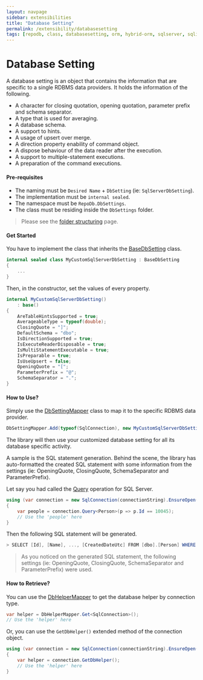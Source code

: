 ```yaml
---
layout: navpage
sidebar: extensibilities
title: "Database Setting"
permalink: /extensibility/databasesetting
tags: [repodb, class, databasesetting, orm, hybrid-orm, sqlserver, sqlite, mysql, postgresql]
---
```


# Database Setting

A database setting is an object that contains the information that are specific to a single RDBMS data providers. It holds the information of the following.

- A character for closing quotation, opening quotation, parameter prefix and schema separator.
- A type that is used for averaging.
- A database schema.
- A support to hints.
- A usage of upsert over merge.
- A direction property enability of command object.
- A dispose behaviour of the data reader after the execution.
- A support to multiple-statement executions.
- A preparation of the command executions.

#### Pre-requisites

- The naming must be `Desired Name` + `DbSetting` (ie: `SqlServerDbSetting`).
- The implementation must be `internal sealed`.
- The namespace must be `RepoDb.DbSettings`.
- The class must be residing inside the `DbSettings` folder.

> Please see the [folder structuring](/extensibility/folderstructuring) page.

#### Get Started

You have to implement the class that inherits the [BaseDbSetting](/class/basedbsetting) class.

```csharp
internal sealed class MyCustomSqlServerDbSetting : BaseDbSetting
{
    ...
}
```

Then, in the constructor, set the values of every property.

```csharp
internal MyCustomSqlServerDbSetting()
    : base()
{
    AreTableHintsSupported = true;
    AverageableType = typeof(double);
    ClosingQuote = "]";
    DefaultSchema = "dbo";
    IsDirectionSupported = true;
    IsExecuteReaderDisposable = true;
    IsMultiStatementExecutable = true;
    IsPreparable = true;
    IsUseUpsert = false;
    OpeningQuote = "[";
    ParameterPrefix = "@";
    SchemaSeparator = ".";
}
```

#### How to Use?

Simply use the [DbSettingMapper](/mapper/dbsettingmapper) class to map it to the specific RDBMS data provider.

```csharp
DbSettingMapper.Add(typeof(SqlConnection), new MyCustomSqlServerDbSetting(), true);
```

The library will then use your customized database setting for all its database specific activity.

A sample is the SQL statement generation. Behind the scene, the library has auto-formatted the created SQL statement with some information from the settings (ie: OpeningQuote, ClosingQuote, SchemaSeparator and ParameterPrefix).

Let say you had called the [Query](/operation/query) operation for SQL Server. 

```csharp
using (var connection = new SqlConnection(connectionString).EnsureOpen())
{
    var people = connection.Query<Person>(p => p.Id == 10045);
    // Use the 'people' here
}
```

Then the following SQL statement will be generated.

```csharp
> SELECT [Id], [Name], ..., [CreatedDateUtc] FROM [dbo].[Person] WHERE ([Id] = @Id);
```

> As you noticed on the generated SQL statement, the following settings (ie: OpeningQuote, ClosingQuote, SchemaSeparator and ParameterPrefix) were used.

#### How to Retrieve?

You can use the [DbHelperMapper](/mapper/dbhelpermapper) to get the database helper by connection type.

```csharp
var helper = DbHelperMapper.Get<SqlConnection>();
// Use the 'helper' here
```

Or, you can use the `GetDbHelper()` extended method of the connection object.

```csharp
using (var connection = new SqlConnection(connectionString).EnsureOpen())
{
    var helper = connection.GetDbHelper();
    // Use the 'helper' here
}
```
